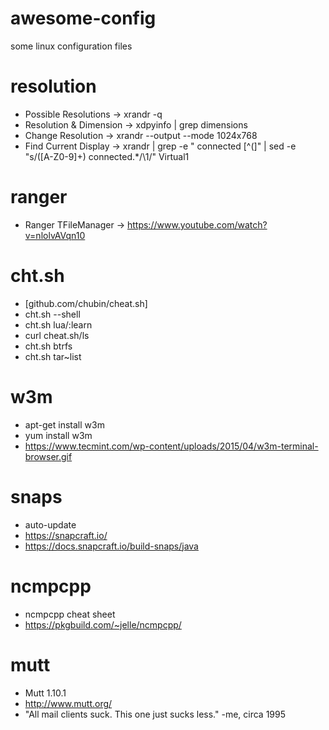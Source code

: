 # awesome-config
some linux configuration files

# resolution
- Possible Resolutions -> xrandr -q
- Resolution & Dimension -> xdpyinfo | grep dimensions
- Change Resolution -> xrandr --output <OUTPUT> --mode 1024x768
- Find Current Display -> xrandr | grep -e " connected [^(]" | sed -e "s/\([A-Z0-9]\+\) connected.*/\1/" Virtual1
  
# ranger
- Ranger TFileManager -> https://www.youtube.com/watch?v=nlolvAVqn10
  
# cht.sh
- [github.com/chubin/cheat.sh] 
- cht.sh --shell
- cht.sh lua/:learn
- curl cheat.sh/ls
- cht.sh btrfs
- cht.sh tar~list

# w3m
- apt-get install w3m
- yum install w3m
- https://www.tecmint.com/wp-content/uploads/2015/04/w3m-terminal-browser.gif

# snaps 
- auto-update
- https://snapcraft.io/
- https://docs.snapcraft.io/build-snaps/java

# ncmpcpp
- ncmpcpp cheat sheet
- https://pkgbuild.com/~jelle/ncmpcpp/

# mutt
- Mutt 1.10.1
- http://www.mutt.org/
- "All mail clients suck. This one just sucks less." -me, circa 1995
